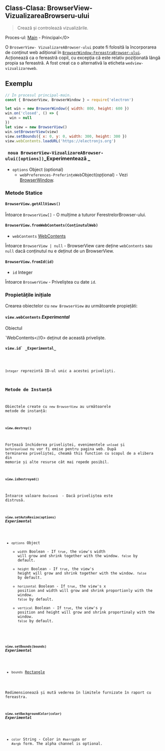 ## Class-Clasa: BrowserView- VizualizareaBrowseru-ului

> Crează și controlează vizualizările.

Proces-ul: [Main](../glossary.md#main-process) - Principal</0>

O `BroswerView- VizualizareABrowser-ului` poate fi folosită la încorporarea de conținut web adițional în [`BrowserWindow-FereastraBrowser-ului`](browser-window.md). Acționează ca o fereastră copil, cu excepția că este relativ poziționată lângă propia sa fereastră. A fost creat ca o alternativă la eticheta `wedview-vizualizareweb`.

## Exemplu

```javascript
// În procesul principal-main.
const { BrowserView, BrowserWindow } = require('electron')

let win = new BrowserWindow({ width: 800, height: 600 })
win.on('closed', () => {
  win = null
})
let view = new BrowserView()
win.setBrowserView(view)
view.setBounds({ x: 0, y: 0, width: 300, height: 300 })
view.webContents.loadURL('https://electronjs.org')
```

### ` noua BrowserView-VizualizareABrowser-ului([options])`_Experimentează _

* `options` Object (optional)
  * `webPreferences-PreferințeWeb`Object(opțional) - Vezi [BrowserWindow](browser-window.md).

### Metode Statice

#### `BrowserView.getAllViews()`

Întoarce `BrowserView[]` - O mulțime a tuturor FerestrelorBrowser-ului.

#### `BrowserView.fromWebContents(ConținutulWeb)`

* `webContents` [WebContents](web-contents.md)

Întoarce `BrowserView | null` - BrowserView care deține `webContents` sau `null` dacă conținutul nu e deținut de un BrowserView.

#### `BrowserView.fromId(id)`

* `id` Integer

Întoarce `BroswerView` - Priveliștea cu date `id`.

### Propietățile inițiale

Crearea obiectelor cu `new BrowserView` au următoarele propiețăti:

#### `view.webContents` _Experimental_

Obiectul

`WebContents<//0> deținut de această priveliște.</p>

<h4 spaces-before="0"><code>view.id` _Experimental_</h4> 

`Integer` reprezintă ID-ul unic a acestei priveliști.



### Metode de Instanță

Obiectele create cu `new BrowserView` au următoarele metode de instanță:



#### `view.destroy()`

Forțează închiderea priveliștei, evenimentele `unload` și `beforeunload` nu vor fi emise pentru pagina web. După terminarea priveliștei, cheamă this function cu scopul de a elibera din memorie și alte resurse cât mai repede posibil.



#### `view.isDestroyed()`

Întoarce valoare `Booleană ` - Dacă priveliștea este distrusă.



#### `view.setAutoResize(options)` _Experimental_

* `options` Object 
    * `width` Boolean - If `true`, the view's width will grow and shrink together with the window. `false` by default.
  * `height` Boolean - If `true`, the view's height will grow and shrink together with the window. `false` by default.
  * `horizontal` Boolean - If `true`, the view's x position and width will grow and shrink proportionly with the window. `false` by default.
  * `vertical` Boolean - If `true`, the view's y position and height will grow and shrink proportinaly with the window. `false` by default.



#### `view.setBounds(bounds)` _Experimental_

* `bounds` [Rectangle](structures/rectangle.md)

Redimensionează și mută vederea în limitele furnizate în raport cu fereastra.



#### `view.setBackgroundColor(color)` _Experimental_

* `color` String - Color in `#aarrggbb` or `#argb` form. The alpha channel is optional.
